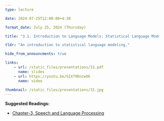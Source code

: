 ```yaml
---
type: lecture

date: 2024-07-25T12:00:00+4:30

format_date: July 25, 2024 (Thursday)

title: "3.1. Introduction to Language Models: Statistical Language Models"

tldr: "An introduction to statistical language modeling."

hide_from_announcments: true

links: 
    - url: /static_files/presentations/31.pdf
      name: slides
    - url: https://youtu.be/GIX79DnzwOk
      name: video

thumbnail: /static_files/presentations/31.jpg
---
```


<!-- Other additional contents using markdown -->
**Suggested Readings:**
- [Chapter-3, Speech and Language Processing](https://web.stanford.edu/~jurafsky/slp3/3.pdf)

